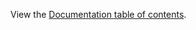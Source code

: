 View the [Documentation table of contents](https://github.com/cowboy/grunt/blob/master/docs/toc.md).
